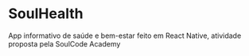 # SoulHealth
App informativo de saúde e bem-estar feito em React Native, atividade proposta pela SoulCode Academy
